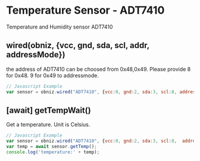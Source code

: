 # Temperature Sensor - ADT7410
Temperature and Humidity sensor ADT7410

## wired(obniz, {vcc, gnd, sda, scl, addr, addressMode})
the address of ADT7410 can be choosed from 0x48,0x49.
Please provide 8 for 0x48. 9 for 0x49 to addressmode.
```javascript
// Javascript Example
var sensor = obniz.wired("ADT7410", {vcc:0, gnd:2, sda:3, scl:8, addressMode:8});
```
## [await] getTempWait()
Get a temperature. Unit is Celsius.

```javascript
// Javascript Example
var sensor = obniz.wired("ADT7410", {vcc:0, gnd:2, sda:3, scl:8,  addressMode:8});
var temp = await sensor.getTemp();
console.log('temperature:' + temp);
```
